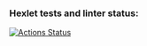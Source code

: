 ### Hexlet tests and linter status:
[![Actions Status](https://github.com/Akbarchick06/java-project-61/actions/workflows/hexlet-check.yml/badge.svg)](https://github.com/Akbarchick06/java-project-61/actions)